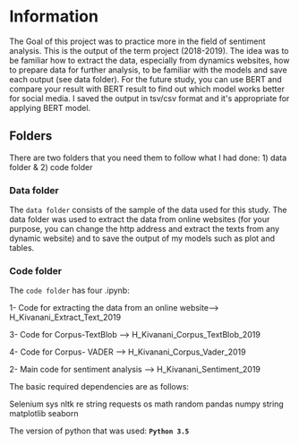 # Information
The Goal of this project was to practice more in the field of sentiment analysis. This is the output of the term project (2018-2019). The idea was to be familiar how to extract the data, especially from dynamics websites, how to prepare data for further analysis, to be familiar with the models and save each output (see data folder). For the future study, you can use BERT and compare your result with BERT result to find out which model works better for social media. I saved the output in tsv/csv format and it's appropriate for applying BERT model.

## Folders
There are two folders that you need them to follow what I had done: 1) data folder & 2) code folder

### Data folder
The `data folder` consists of the sample of the data used for this study. The data folder was used to extract the data from online websites (for your purpose, you can change the http address and extract the texts from any dynamic website) and to save the output of my models such as plot and tables.

### Code folder
The `code folder` has four .ipynb:

1- Code for extracting the data from an online website--> H_Kivanani_Extract_Text_2019

3- Code for Corpus-TextBlob --> H_Kivanani_Corpus_TextBlob_2019

4- Code for Corpus- VADER --> H_Kivanani_Corpus_Vader_2019

2- Main code for sentiment analysis --> H_Kivanani_Sentiment_2019

The basic required dependencies are as follows:

Selenium
sys
nltk
re
string
requests
os
math
random
pandas
numpy
string
matplotlib
seaborn

The version of python that was used: **`Python 3.5`**

